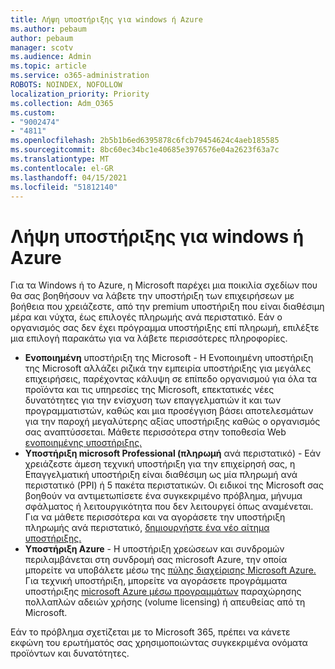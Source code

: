 ```yaml
---
title: Λήψη υποστήριξης για windows ή Azure
ms.author: pebaum
author: pebaum
manager: scotv
ms.audience: Admin
ms.topic: article
ms.service: o365-administration
ROBOTS: NOINDEX, NOFOLLOW
localization_priority: Priority
ms.collection: Adm_O365
ms.custom:
- "9002474"
- "4811"
ms.openlocfilehash: 2b5b1b6ed6395878c6fcb79454624c4aeb185585
ms.sourcegitcommit: 8bc60ec34bc1e40685e3976576e04a2623f63a7c
ms.translationtype: MT
ms.contentlocale: el-GR
ms.lasthandoff: 04/15/2021
ms.locfileid: "51812140"
---
```

# <a name="get-support-for-windows-or-azure"></a>Λήψη υποστήριξης για windows ή Azure

Για τα Windows ή το Azure, η Microsoft παρέχει μια ποικιλία σχεδίων που θα σας βοηθήσουν να λάβετε την υποστήριξη των επιχειρήσεων με βοήθεια που χρειάζεστε, από την premium υποστήριξη που είναι διαθέσιμη μέρα και νύχτα, έως επιλογές πληρωμής ανά περιστατικό. Εάν ο οργανισμός σας δεν έχει πρόγραμμα υποστήριξης επί πληρωμή, επιλέξτε μια επιλογή παρακάτω για να λάβετε περισσότερες πληροφορίες.

- **Ενοποιημένη** υποστήριξη της Microsoft - Η Ενοποιημένη υποστήριξη της Microsoft αλλάζει ριζικά την εμπειρία υποστήριξης για μεγάλες επιχειρήσεις, παρέχοντας κάλυψη σε επίπεδο οργανισμού για όλα τα προϊόντα και τις υπηρεσίες της Microsoft, επεκτατικές νέες δυνατότητες για την ενίσχυση των επαγγελματιών it και των προγραμματιστών, καθώς και μια προσέγγιση βάσει αποτελεσμάτων για την παροχή μεγαλύτερης αξίας υποστήριξης καθώς ο οργανισμός σας αναπτύσσεται. Μάθετε περισσότερα στην τοποθεσία Web [ενοποιημένης υποστήριξης.](https://aka.ms/unified-support)
- **Υποστήριξη microsoft Professional (πληρωμή** ανά περιστατικό) - Εάν χρειάζεστε άμεση τεχνική υποστήριξη για την επιχείρησή σας, η Επαγγελματική υποστήριξη είναι διαθέσιμη ως μία πληρωμή ανά περιστατικό (PPI) ή 5 πακέτα περιστατικών. Οι ειδικοί της Microsoft σας βοηθούν να αντιμετωπίσετε ένα συγκεκριμένο πρόβλημα, μήνυμα σφάλματος ή λειτουργικότητα που δεν λειτουργεί όπως αναμένεται. Για να μάθετε περισσότερα και να αγοράσετε την υποστήριξη πληρωμής ανά περιστατικό, [δημιουργήστε ένα νέο αίτημα υποστήριξης.](https://support.microsoft.com/supportforbusiness/productselection)
- **Υποστήριξη Azure** - Η υποστήριξη χρεώσεων και συνδρομών περιλαμβάνεται στη συνδρομή σας microsoft Azure, την οποία μπορείτε να υποβάλετε μέσω της [πύλης διαχείρισης Microsoft Azure.](https://portal.azure.com/) Για τεχνική υποστήριξη, μπορείτε να αγοράσετε προγράμματα υποστήριξης [microsoft Azure μέσω προγραμμάτων](https://azure.microsoft.com/support/plans/) παραχώρησης πολλαπλών αδειών χρήσης (volume licensing) ή απευθείας από τη Microsoft.

Εάν το πρόβλημα σχετίζεται με το Microsoft 365, πρέπει να κάνετε εκφώνη του ερωτήματός σας χρησιμοποιώντας συγκεκριμένα ονόματα προϊόντων και δυνατότητες.
